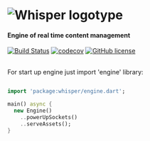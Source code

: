 ![Whisper logotype](https://raw.githubusercontent.com/Rasarts/Whisper/master/web/assets/logotype/whisper_logotype_black.png)
================
#### Engine of real time content management

[![Build Status](https://img.shields.io/travis/Rasarts/Whisper/master.svg?style=flat-square)](https://travis-ci.org/Rasarts/Whisper) [![codecov](https://img.shields.io/codecov/c/github/Rasarts/Whisper/master.svg?style=flat-square)](https://codecov.io/gh/Rasarts/Whisper) [![GitHub license](https://img.shields.io/badge/license-MIT-blue.svg?style=flat-square)](https://raw.githubusercontent.com/Rasarts/Whisper/master/LICENSE)

<br>
For start up engine just import 'engine' library:

```dart

import 'package:whisper/engine.dart';

main() async {
  new Engine()
    ..powerUpSockets()
    ..serveAssets();
}

```
